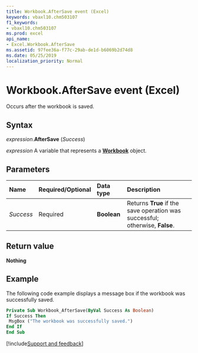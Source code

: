 ```yaml
---
title: Workbook.AfterSave event (Excel)
keywords: vbaxl10.chm503107
f1_keywords:
- vbaxl10.chm503107
ms.prod: excel
api_name:
- Excel.Workbook.AfterSave
ms.assetid: 97fee36a-f77c-29ab-de1d-b6069b2d74d8
ms.date: 05/25/2019
localization_priority: Normal
---
```



# Workbook.AfterSave event (Excel)

Occurs after the workbook is saved.


## Syntax

_expression_.**AfterSave** (_Success_)

_expression_ A variable that represents a **[Workbook](Excel.Workbook.md)** object.


## Parameters

|Name|Required/Optional|Data type|Description|
|:-----|:-----|:-----|:-----|
| _Success_|Required| **Boolean**|Returns **True** if the save operation was successful; otherwise, **False**.|

## Return value

**Nothing**


## Example

The following code example displays a message box if the workbook was successfully saved.

```vb
Private Sub Workbook_AfterSave(ByVal Success As Boolean) 
If Success Then 
 MsgBox ("The workbook was successfully saved.") 
End If 
End Sub
```



[!include[Support and feedback](~/includes/feedback-boilerplate.md)]
